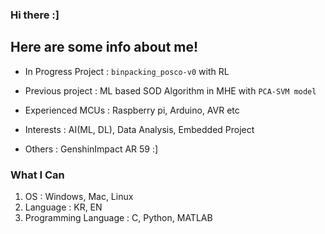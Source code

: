 ### Hi there :]

Here are some info about me!
---

- In Progress Project : `binpacking_posco-v0` with RL

- Previous project : ML based SOD Algorithm in MHE with `PCA-SVM model`
- Experienced MCUs : Raspberry pi, Arduino, AVR etc

- Interests : AI(ML, DL), Data Analysis, Embedded Project
- Others : GenshinImpact AR 59 :]

### What I Can
1. OS : Windows, Mac, Linux
2. Language : KR, EN
3. Programming Language : C, Python, MATLAB
